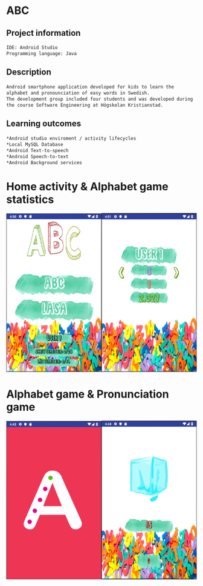 # ABC

## Project information
```
IDE: Android Studio
Programming language: Java
```

## Description
```
Android smartphone application developed for kids to learn the alphabet and pronounciation of easy words in Swedish. 
The development group included four students and was developed during the course Software Engineering at Högskolan Kristianstad. 
```

## Learning outcomes
```
*Android studio enviroment / activity lifecycles 
*Local MySQL Database
*Android Text-to-speech
*Android Speech-to-text
*Android Background services
```

# Home activity & Alphabet game statistics
<img src="images/abc_homeactivity.png" width=50% height=50%><img src="images/abc_game1stats.png" width=50% height=50%>
# Alphabet game & Pronunciation game
<img src="images/abc_game1.png" width=50% height=50%><img src="images/abc_game2.png" width=50% height=50%>


